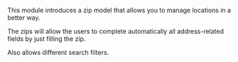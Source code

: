 This module introduces a zip model that allows you to manage locations
in a better way.

The zips will allow the users to complete automatically all
address-related fields by just filling the zip.

Also allows different search filters.

